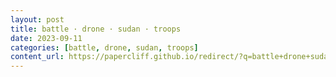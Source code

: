 ```yaml
---
layout: post
title: battle · drone · sudan · troops
date: 2023-09-11
categories: [battle, drone, sudan, troops]
content_url: https://papercliff.github.io/redirect/?q=battle+drone+sudan+troops&tbs=cdr:1,cd_min:9/10/2023,cd_max:9/12/2023
---
```

